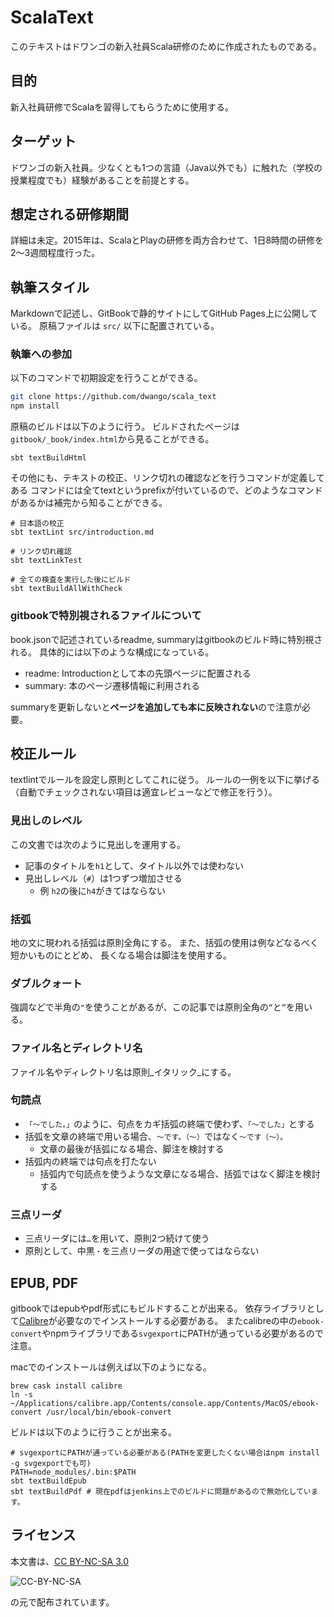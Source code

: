 # ScalaText

このテキストはドワンゴの新入社員Scala研修のために作成されたものである。

## 目的

新入社員研修でScalaを習得してもらうために使用する。

## ターゲット

ドワンゴの新入社員。少なくとも1つの言語（Java以外でも）に触れた（学校の授業程度でも）経験があることを前提とする。

## 想定される研修期間

詳細は未定。2015年は、ScalaとPlayの研修を両方合わせて、1日8時間の研修を2〜3週間程度行った。

## 執筆スタイル

Markdownで記述し、GitBookで静的サイトにしてGitHub Pages上に公開している。
原稿ファイルは `src/` 以下に配置されている。

### 執筆への参加

以下のコマンドで初期設定を行うことができる。

```sh
git clone https://github.com/dwango/scala_text
npm install
```

原稿のビルドは以下のように行う。
ビルドされたページは`gitbook/_book/index.html`から見ることができる。

```
sbt textBuildHtml
```

その他にも、テキストの校正、リンク切れの確認などを行うコマンドが定義してある
コマンドには全てtextというprefixが付いているので、どのようなコマンドがあるかは補完から知ることができる。

```
# 日本語の校正
sbt textLint src/introduction.md

# リンク切れ確認
sbt textLinkTest

# 全ての検査を実行した後にビルド
sbt textBuildAllWithCheck
```

### gitbookで特別視されるファイルについて

book.jsonで記述されているreadme, summaryはgitbookのビルド時に特別視される。
具体的には以下のような構成になっている。

- readme: Introductionとして本の先頭ページに配置される
- summary: 本のページ遷移情報に利用される

summaryを更新しないと**ページを追加しても本に反映されない**ので注意が必要。


## 校正ルール

textlintでルールを設定し原則としてこれに従う。
ルールの一例を以下に挙げる（自動でチェックされない項目は適宜レビューなどで修正を行う）。

### 見出しのレベル

この文書では次のように見出しを運用する。

- 記事のタイトルを`h1`として、タイトル以外では使わない
- 見出しレベル（`#`）は1つずつ増加させる
  - 例 `h2`の後に`h4`がきてはならない

### 括弧

地の文に現われる括弧は原則全角にする。
また、括弧の使用は例などなるべく短かいものにとどめ、
長くなる場合は脚注を使用する。

### ダブルクォート

強調などで半角の`"`を使うことがあるが、この記事では原則全角の`“`と`”`を用いる。

### ファイル名とディレクトリ名

ファイル名やディレクトリ名は原則_イタリック_にする。

### 句読点

- `「〜でした。」`のように、句点をカギ括弧の終端で使わず、`「〜でした」`とする
- 括弧を文章の終端で用いる場合、`〜です。（〜）`ではなく`〜です（〜）。`
  - 文章の最後が括弧になる場合、脚注を検討する
- 括弧内の終端では句点を打たない
  - 括弧内で句読点を使うような文章になる場合、括弧ではなく脚注を検討する

### 三点リーダ

- 三点リーダには`…`を用いて、原則2つ続けて使う
- 原則として、中黒`・`を三点リーダの用途で使ってはならない

## EPUB, PDF

gitbookではepubやpdf形式にもビルドすることが出来る。
依存ライブラリとして[Calibre](http://calibre-ebook.com/)が必要なのでインストールする必要がある。
またcalibreの中の`ebook-convert`やnpmライブラリである`svgexport`にPATHが通っている必要があるので注意。

macでのインストールは例えば以下のようになる。

```
brew cask install calibre
ln -s ~/Applications/calibre.app/Contents/console.app/Contents/MacOS/ebook-convert /usr/local/bin/ebook-convert
```

ビルドは以下のように行うことが出来る。

```
# svgexportにPATHが通っている必要がある(PATHを変更したくない場合はnpm install -g svgexportでも可)
PATH=node_modules/.bin:$PATH
sbt textBuildEpub
sbt textBuildPdf # 現在pdfはjenkins上でのビルドに問題があるので無効化しています。
```

## ライセンス

本文書は、[CC BY-NC-SA 3.0](https://creativecommons.org/licenses/by-nc-sa/3.0/deed.ja)

![CC-BY-NC-SA](https://licensebuttons.net/l/by-nc-sa/3.0/88x31.png)

の元で配布されています。
